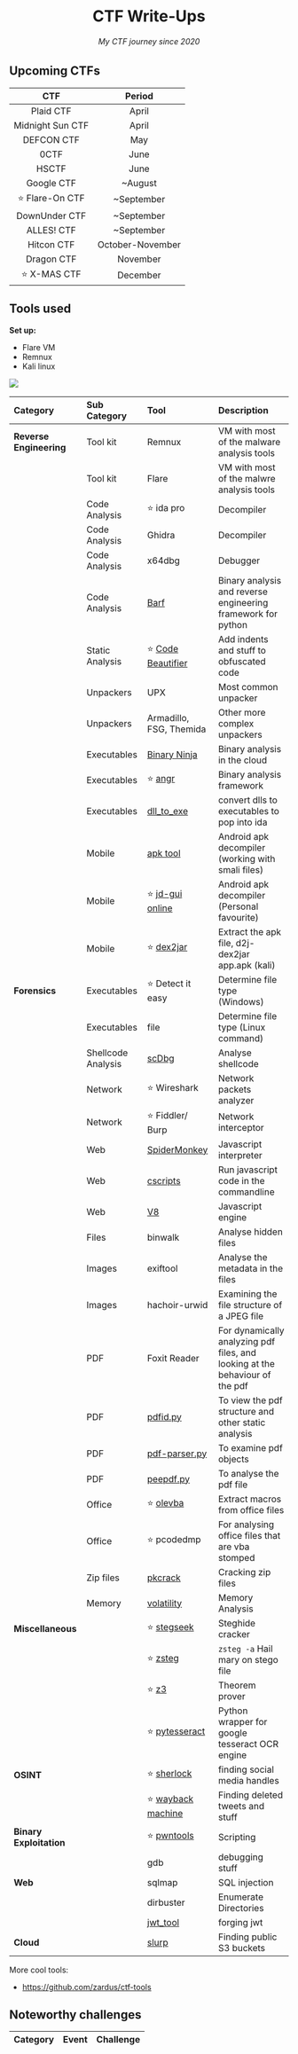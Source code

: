 <h1 align="center">CTF Write-Ups</h1>
<h6 align="center"><i>My CTF journey since 2020</i></h6>

## Upcoming CTFs
| CTF | Period | 
| :-: | :----: |
| Plaid CTF | April |
| Midnight Sun CTF | April |
| DEFCON CTF | May |
| 0CTF | June |
| HSCTF | June |
| Google CTF | ~August |
| ⭐ Flare-On CTF | ~September |
| DownUnder CTF | ~September |
| ALLES! CTF | ~September |
| Hitcon CTF | October-November |
| Dragon CTF | November |
| ⭐ X-MAS CTF | December |


## Tools used
**Set up:**
* Flare VM
* Remnux
* Kali linux

<img src="https://linuxhint.com/wp-content/uploads/2020/09/word-image-505.png">

| Category | Sub Category | Tool | Description |
| :------- | :----------- | :--- | :---------- |
| **Reverse Engineering** | Tool kit | Remnux | VM with most of the malware analysis tools
|                         | Tool kit | Flare | VM with most of the malwre analysis tools
|                         | Code Analysis | ⭐ ida pro | Decompiler
|                         | Code Analysis | Ghidra | Decompiler
|                         | Code Analysis | x64dbg | Debugger
|                         | Code Analysis | [Barf](https://github.com/programa-stic/barf-project) | Binary analysis and reverse engineering framework for python
|                         | Static Analysis | ⭐ [Code Beautifier](https://beautifier.io/) | Add indents and stuff to obfuscated code
|                         | Unpackers | UPX | Most common unpacker
|                         | Unpackers | Armadillo, FSG, Themida | Other more complex unpackers
|                         | Executables | [Binary Ninja](https://cloud.binary.ninja/) | Binary analysis in the cloud
|                         | Executables | ⭐ [angr](https://github.com/angr/angr) | Binary analysis framework
|                         | Executables | [dll_to_exe](https://github.com/hasherezade/dll_to_exe) | convert dlls to executables to pop into ida
|                         | Mobile | [apk tool](https://ibotpeaches.github.io/Apktool/) | Android apk decompiler (working with smali files)
|                         | Mobile | ⭐ [jd-gui online](http://www.javadecompilers.com/apk) | Android apk decompiler (Personal favourite)
|                         | Mobile | ⭐ [dex2jar]() | Extract the apk file, d2j-dex2jar app.apk (kali)
| **Forensics** | Executables | ⭐ Detect it easy | Determine file type (Windows)
|               | Executables | file | Determine file type (Linux command)
|               | Shellcode Analysis | [scDbg](http://sandsprite.com/blogs/index.php?uid=7&pid=152) | Analyse shellcode
|               | Network | ⭐ Wireshark | Network packets analyzer
|               | Network | ⭐ Fiddler/ Burp | Network interceptor
|               | Web | [SpiderMonkey](https://spidermonkey.dev/) | Javascript interpreter 
|               | Web | [cscripts](https://docs.microsoft.com/en-us/windows-server/administration/windows-commands/cscript) | Run javascript code in the commandline
|               | Web | [V8](https://v8.dev/) | Javascript engine 
|               | Files | binwalk | Analyse hidden files
|               | Images | exiftool | Analyse the metadata in the files
|               | Images | hachoir-urwid | Examining the file structure of a JPEG file
|               | PDF | Foxit Reader | For dynamically analyzing pdf files, and looking at the behaviour of the pdf
|               | PDF | [pdfid.py](https://github.com/DidierStevens/DidierStevensSuite/blob/master/pdfid.py) | To view the pdf structure and other static analysis
|               | PDF | [pdf-parser.py](https://github.com/DidierStevens/DidierStevensSuite/blob/master/pdf-parser.py) | To examine pdf objects
|               | PDF | [peepdf.py](https://github.com/jesparza/peepdf) | To analyse the pdf file
|               | Office | ⭐ [olevba](https://github.com/decalage2/oletools/tree/master/oletools) | Extract macros from office files
|               | Office | ⭐ pcodedmp | For analysing office files that are vba stomped
|               | Zip files | [pkcrack](https://www.unix-ag.uni-kl.de/~conrad/krypto/pkcrack.html) | Cracking zip files
|               | Memory | [volatility](https://github.com/volatilityfoundation/volatility) | Memory Analysis
| **Miscellaneous** |  | ⭐ [stegseek](https://github.com/RickdeJager/stegseek) | Steghide cracker
|                   |  | ⭐ [zsteg](https://github.com/zed-0xff/zsteg) | `zsteg -a` Hail mary on stego file
|                   |  | ⭐ [z3](https://github.com/Z3Prover/z3) | Theorem prover
|                   |  | ⭐ [pytesseract](https://pypi.org/project/pytesseract/) | Python wrapper for google tesseract OCR engine 
| **OSINT** |  | ⭐ [sherlock](https://github.com/sherlock-project/sherlock) | finding social media handles
|           |  | ⭐ [wayback machine](https://archive.org/web/) | Finding deleted tweets and stuff
| **Binary Exploitation** |  | ⭐ [pwntools](https://github.com/Gallopsled/pwntools) | Scripting
|                         |  | gdb | debugging stuff
| **Web** |  | sqlmap    | SQL injection 
|         |  | dirbuster | Enumerate Directories
|         |  | [jwt_tool](https://github.com/ticarpi/jwt_tool) | forging jwt 
| **Cloud** |  | [slurp](https://github.com/0xbharath/slurp) | Finding public S3 buckets

More cool tools:
* https://github.com/zardus/ctf-tools

## Noteworthy challenges

| Category | Event | Challenge |
| :------- | :---- | :-------- |

